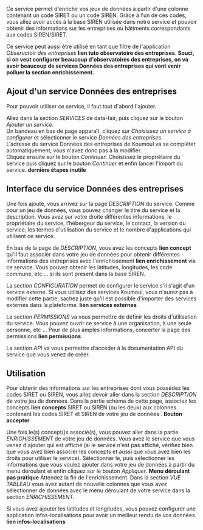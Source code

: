 Ce service permet d'enrichir vos jeux de données à partir d'une colonne contenant un code SIRET ou un code SIREN. Grâce à l'un de ces codes, vous allez avoir accès à la base SIREN utilisée dans notre service et pouvoir obtenir des informations sur les entreprises ou bâtiments correspondants aux codes SIREN/SIRET.

Ce service peut aussi être utilisé en tant que filtre de l'application *Observatoir des entreprises* **lien tuto observatoire des entreprises**.
**Souci, si on veut configurer beaucoup d'observatoires des entreprises, on va avoir beaucoup de services Données des entreprises qui vont venir polluer la section enrichissement.**   

## Ajout d'un service Données des entreprises

Pour pouvoir utiliser ce service, il faut tout d'abord l'ajouter.  

Allez dans la section *SERVICES* de data-fair, puis cliquez sur le bouton *Ajouter un service*.  
Un bandeau en bas de page apparaît, cliquez sur *Choisissez un service à configurer* et sélectionner le service *Données des entreprises*.  
L'adresse du service Données des entreprises de Koumoul va se compléter automatiquement, vous n'avez donc pas à la modifier.  
Cliquez ensuite sur le bouton *Continuer*. Choisissez le propriétaire du service puis cliquez sur le bouton *Continuer* et enfin lancer l'import du service. **dernière étapes inutile**

## Interface du service Données des entreprises

Une fois ajouté, vous arrivez sur la page *DESCRIPTION* du service. Comme pour un  jeu de données, vous pouvez changer le titre du service et la description. Vous avez sur votre droite différentes informations, le propriétaire du service, l’hébergeur du service, le contact, la version du service, les termes d'utilisation du service et le nombre d'applications qui utilisent ce service.

En bas de la page de *DESCRIPTION*, vous avez les concepts **lien concept** qu'il faut associer dans votre jeu de données pour obtenir différentes informations des entreprises avec l'enrichissement **lien enrichissement** via ce service. Vous pouvez obtenir les latitudes, longitudes, les code commune, etc ... si ils sont present dans la base SIREN.

La section *CONFIGURATION* permet de configurer le service s'il s'agit d'un service externe. Si vous utilisez des services Koumoul, vous n'aurez pas à modifier cette partie, sachez juste qu'il est possible d'importer des services externes dans la plateforme. **lien services externes**

La section *PERMISSIONS* va vous permettre de définir les droits d'utilisation du service. Vous pouvez ouvrir ce service à une organisation, à une seule personne, etc ... Pour de plus amples informations, concerter la page des permissions **lien permissions**

La section *API* va vous permettre d’accéder à la documentation API du service que vous venez de créer.

## Utilisation

Pour obtenir des informations sur les entreprises dont vous possédez les codes SIRET ou SIREN, vous allez devoir aller dans la section *DESCRIPTION* de votre jeu de données. Dans la partie schéma de cette page, associez les concepts **lien concepts** SIRET ou SIREN (ou les deux) aux colonnes contenant les codes SIRET et SIREN de votre jeu de données . **Bouton accepter**  

Une fois le(s) concept()s associé(s), vous pouvez aller dans la partie *ENRICHISSEMENT* de votre jeu de données. Vous avez le service que vous venez d'ajouter qui est affiché (si le service n'est pas affiché, vérifiez bien que vous avez bien associer les concepts et aussi que vous avez bien les droits pour utiliser le service). Sélectionner le, puis sélectionner les informations que vous voulez ajouter dans votre jeu de données à partir du menu déroulant et enfin cliquez sur le bouton *Appliquer*. **Menu déroulant pas pratique** Attendez la fin de l'enrichissement. Dans la section *VUE TABLEAU* vous avez autant de nouvelle colonnes que vous avez sélectionner de données avec le menu déroulant de votre service dans la section *ENRICHISSEMENT*.

Si vous avez ajouter les latitudes et longitudes, vous pouvez configurer une application Infos-localisations pour avoir un meilleur rendu de vos données. **lien infos-localisations**
